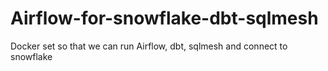 # Airflow-for-snowflake-dbt-sqlmesh
Docker set so that we can run Airflow, dbt, sqlmesh and connect to snowflake
